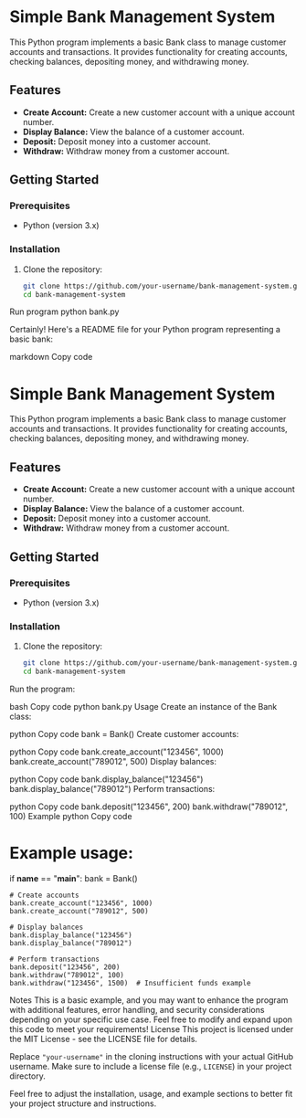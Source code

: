 # Simple Bank Management System

This Python program implements a basic Bank class to manage customer accounts and transactions. It provides functionality for creating accounts, checking balances, depositing money, and withdrawing money.

## Features

- **Create Account:** Create a new customer account with a unique account number.
- **Display Balance:** View the balance of a customer account.
- **Deposit:** Deposit money into a customer account.
- **Withdraw:** Withdraw money from a customer account.

## Getting Started

### Prerequisites

- Python (version 3.x)

### Installation

1. Clone the repository:

   ```bash
   git clone https://github.com/your-username/bank-management-system.git
   cd bank-management-system
Run program
python bank.py


Certainly! Here's a README file for your Python program representing a basic bank:

markdown
Copy code
# Simple Bank Management System

This Python program implements a basic Bank class to manage customer accounts and transactions. It provides functionality for creating accounts, checking balances, depositing money, and withdrawing money.

## Features

- **Create Account:** Create a new customer account with a unique account number.
- **Display Balance:** View the balance of a customer account.
- **Deposit:** Deposit money into a customer account.
- **Withdraw:** Withdraw money from a customer account.

## Getting Started

### Prerequisites

- Python (version 3.x)

### Installation

1. Clone the repository:

   ```bash
   git clone https://github.com/your-username/bank-management-system.git
   cd bank-management-system
Run the program:

bash
Copy code
python bank.py
Usage
Create an instance of the Bank class:

python
Copy code
bank = Bank()
Create customer accounts:

python
Copy code
bank.create_account("123456", 1000)
bank.create_account("789012", 500)
Display balances:

python
Copy code
bank.display_balance("123456")
bank.display_balance("789012")
Perform transactions:

python
Copy code
bank.deposit("123456", 200)
bank.withdraw("789012", 100)
Example
python
Copy code
# Example usage:
if __name__ == "__main__":
    bank = Bank()

    # Create accounts
    bank.create_account("123456", 1000)
    bank.create_account("789012", 500)

    # Display balances
    bank.display_balance("123456")
    bank.display_balance("789012")

    # Perform transactions
    bank.deposit("123456", 200)
    bank.withdraw("789012", 100)
    bank.withdraw("123456", 1500)  # Insufficient funds example
Notes
This is a basic example, and you may want to enhance the program with additional features, error handling, and security considerations depending on your specific use case.
Feel free to modify and expand upon this code to meet your requirements!
License
This project is licensed under the MIT License - see the LICENSE file for details.


Replace `"your-username"` in the cloning instructions with your actual GitHub username. Make sure to include a license file (e.g., `LICENSE`) in your project directory.

Feel free to adjust the installation, usage, and example sections to better fit your project structure and instructions.
